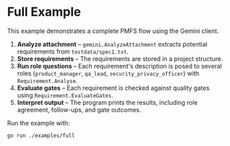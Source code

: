 # Full Example

This example demonstrates a complete PMFS flow using the Gemini client.

1. **Analyze attachment** – `gemini.AnalyzeAttachment` extracts potential requirements from `testdata/spec1.txt`.
2. **Store requirements** – The requirements are stored in a project structure.
3. **Run role questions** – Each requirement's description is posed to several roles (`product_manager`, `qa_lead`, `security_privacy_officer`) with `Requirement.Analyse`.
4. **Evaluate gates** – Each requirement is checked against quality gates using `Requirement.EvaluateGates`.
5. **Interpret output** – The program prints the results, including role agreement, follow-ups, and gate outcomes.

Run the example with:

```bash
go run ./examples/full
```

